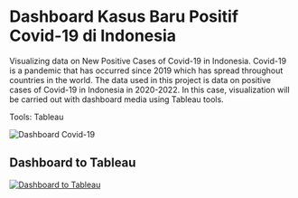 # **Dashboard Kasus Baru Positif Covid-19 di Indonesia**

Visualizing data on New Positive Cases of Covid-19 in Indonesia. Covid-19 is a pandemic that has occurred since 2019 which has spread throughout countries in the world. The data used in this project is data on positive cases of Covid-19 in Indonesia in 2020-2022. In this case, visualization will be carried out with dashboard media using Tableau tools.

Tools: Tableau

![Dashboard Covid-19](https://i.ibb.co/R68HMq3/Dashboard-Covid-19.png "Dashboard Covid-19 di Indonesia")

## Dashboard to Tableau
[![Dashboard to Tableau](https://public.tableau.com/app/assets/tableau-public-logo-rgb.07774149.svg)](https://public.tableau.com/app/profile/ropiudin/viz/Milestones_16668589373690/Dashboard1)
